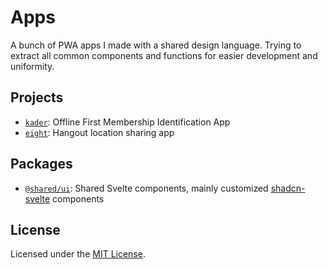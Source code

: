 # Apps

A bunch of PWA apps I made with a shared design language. Trying to extract all common components and functions for easier development and uniformity.

## Projects

-   [`kader`](./projects/kader/): Offline First Membership Identification App
-   [`eight`](./projects/eight/): Hangout location sharing app

## Packages

-   [`@shared/ui`](./packages/ui/): Shared Svelte components, mainly customized [shadcn-svelte](https://www.shadcn-svelte.com/) components

## License

Licensed under the [MIT License](./LICENSE).
